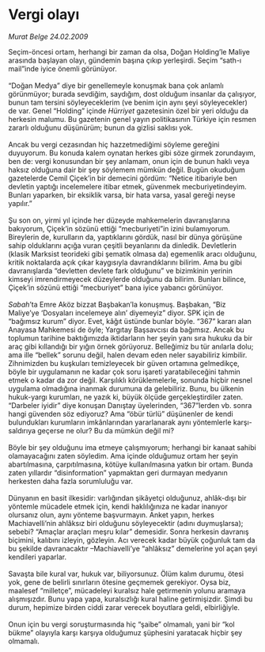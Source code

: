 # Vergi olayı

*Murat Belge 24.02.2009*

<div class="taraf_structure_2col_1zq">
<div class="margen_n">



 <p>Seçim-öncesi ortam, herhangi bir zaman da olsa, Doğan Holding’le Maliye arasında başlayan olayı, gündemin başına çıkıp yerleşirdi. Seçim “sath-ı mail”inde iyice önemli görünüyor. <br/><br/>“Doğan Medya” diye bir genellemeyle konuşmak bana çok anlamlı görünmüyor; burada sevdiğim, saydığım, dost olduğum insanlar da çalışıyor, bunun tam tersini söyleyeceklerim (ve benim için aynı şeyi söyleyecekler) de var. Genel “Holding” içinde <i>Hürriyet</i> gazetesinin özel bir yeri olduğu da herkesin malumu. Bu gazetenin genel yayın politikasının Türkiye için resmen zararlı olduğunu düşünürüm; bunun da gizlisi saklısı yok. <br/><br/>Ancak bu vergi cezasından hiç hazzetmediğimi söyleme gereğini duyuyorum. Bu konuda kalem oynatan herkes gibi söze girmek zorundayım, ben de: vergi konusundan bir şey anlamam, onun için de bunun haklı veya haksız olduğuna dair bir şey söylemem mümkün değil. Bugün okuduğum gazetelerde Cemil Çiçek’in bir demecini gördüm: “Netice itibariyle ben devletin yaptığı incelemelere itibar etmek, güvenmek mecburiyetindeyim. Bunları yaparken, bir eksiklik varsa, bir hata varsa, yasal gereği neyse yapılır.” <br/><br/>Şu son on, yirmi yıl içinde her düzeyde mahkemelerin davranışlarına bakıyorum, Çiçek’in sözünü ettiği “mecburiyeti”in izini bulamıyorum. Bireylerin de, kurulların da, yaptıklarını gördük, nasıl bir dünya görüşüne sahip olduklarını açığa vuran çeşitli beyanlarını da dinledik. Devletlerin (klasik Marksist teorideki gibi şematik olmasa da) egemenlik aracı olduğunu, kritik noktalarda açık çıkar kaygısıyla davrandıklarını bilirim. Ama bu gibi davranışlarda “devletten devlete fark olduğunu” ve bizimkinin yerinin kimseyi imrendirmeyecek düzeylerde olduğunu da bilirim. Bunları bilince, Çiçek’in sözünü ettiği “mecburiyet” bana iyice yabancı görünüyor.<i> <br/><br/>Sabah</i>’ta Emre Aköz bizzat Başbakan’la konuşmuş. Başbakan, “Biz Maliye’ye ‘Dosyaları incelemeye alın’ diyemeyiz” diyor. SPK için de “bağımsız kurum” diyor. Evet, kâğıt üstünde bunlar böyle. “367” kararı alan Anayasa Mahkemesi de öyle; Yargıtay Başsavcısı da bağımsız. Ancak bu toplumun tarihine baktığımızda iktidarların her şeyin yanı sıra hukuku da bir araç gibi kıllandığı bir yığın örnek görüyoruz. Belleğimiz bu tür anılarla dolu; ama ille “bellek” sorunu değil, halen devam eden neler sayabiliriz kimbilir. Zihnimizden bu kuşkuları temizleyecek bir güven ortamına gelmedikçe, böyle bir uygulamanın ne kadar çok soru işareti yaratabileceğini tahmin etmek o kadar da zor değil. Karşılıklı körüklemelerle, sonunda hiçbir nesnel uygulama olmadığına inanmak durumuna da gelebiliriz. Bunu, bu ülkenin hukuk-yargı kurumları, ne yazık ki, büyük ölçüde gerçekleştirdiler zaten. “Darbeler iyidir” diye konuşan Danıştay üyelerinden, “367”lerden vb. sonra hangi güvenden söz ediyoruz? Ama “öbür türlü” düşünenler de kendi bulundukları kurumların imkânlarından yararlanarak aynı yöntemlerle karşı-saldırıya geçerse ne olur? Bu da mümkün değil mi? <br/><br/>Böyle bir şey olduğunu ima etmeye çalışmıyorum; herhangi bir kanaat sahibi olamayacağını zaten söyledim. Ama içinde olduğumuz ortam her şeyin abartılmasına, çarpıtılmasına, kötüye kullanılmasına yatkın bir ortam. Bunda zaten yıllardır “disinformation” yapmaktan geri durmayan medyanın herkesten daha fazla sorumluluğu var. <br/><br/>Dünyanın en basit ilkesidir: varlığından şikâyetçi olduğunuz, ahlâk-dışı bir yöntemle mücadele etmek için, kendi haklılığınıza ne kadar inanıyor olursanız olun, aynı yönteme başvurmayın. Anket yapın, herkes Machiavelli’nin ahlâksız biri olduğunu söyleyecektir (adını duymuşlarsa); sebebi? “Amaçlar araçları meşru kılar” demesidir. Sonra herkesin davranış biçimini, kalıbını izleyin, gözleyin. Acı verecek kadar büyük çoğunluk tam da bu şekilde davranacaktır –Machiavelli’ye “ahlâksız” demelerine yol açan şeyi kendileri yaparlar. <br/><br/>Savaşta bile kural var, hukuk var, biliyorsunuz. Ölüm kalım durumu, ötesi yok, gene de belirli sınırların ötesine geçmemek gerekiyor. Oysa biz, maalesef “milletçe”, mücadeleyi kuralsız hale getirmenin yolunu aramaya alışmışızdır. Bunu yapa yapa, kuralsızlığı kural haline getirmişizdir. Şimdi bu durum, hepimize birden ciddi zarar verecek boyutlara geldi, elbirliğiyle. <br/><br/>Onun için bu vergi soruşturmasında hiç “şaibe” olmamalı, yani bir “kol bükme” olayıyla karşı karşıya olduğumuz şüphesini yaratacak hiçbir şey olmamalı.</p>

<br/>


<div id="taraf_not">
</div>

</div>


</div>

